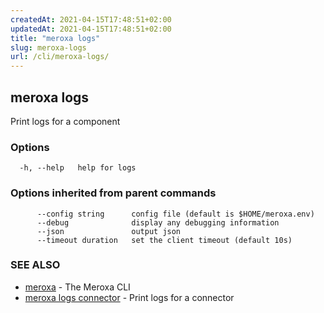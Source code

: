 ```yaml
---
createdAt: 2021-04-15T17:48:51+02:00
updatedAt: 2021-04-15T17:48:51+02:00
title: "meroxa logs"
slug: meroxa-logs
url: /cli/meroxa-logs/
---
```

## meroxa logs

Print logs for a component

### Options

```
  -h, --help   help for logs
```

### Options inherited from parent commands

```
      --config string      config file (default is $HOME/meroxa.env)
      --debug              display any debugging information
      --json               output json
      --timeout duration   set the client timeout (default 10s)
```

### SEE ALSO

* [meroxa](/cli/meroxa/)	 - The Meroxa CLI
* [meroxa logs connector](/cli/meroxa-logs-connector/)	 - Print logs for a connector

